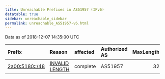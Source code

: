 ```yaml
---
title: Unreachable Prefixes in AS51957 (IPv6)
datatable: true
sidebar: unreachable_sidebar
permalink: unreachable_AS51957-v6.html
---
```


Data as of 2018-12-07 14:35:00 UTC


<div class="datatable-begin"></div>

| Prefix                                                 | Reason                                                                                                   | affected   | Authorized AS   |   MaxLength | Anchor                                         |   unreachable /48s |
|:-------------------------------------------------------|:---------------------------------------------------------------------------------------------------------|:-----------|:----------------|------------:|:-----------------------------------------------|-------------------:|
| [2a00:5180::/48](https://stat.ripe.net/2a00:5180::/48) | [INVALID LENGTH](https://rpki-validator.ripe.net/announcement-preview?asn=AS51957&prefix=2a00:5180::/48) | complete   | AS51957         |          32 | [RIPE](unreachable_RIPE_NCC_RPKI_Root-v6.html) |                  1 |

<div class="datatable-end"></div>